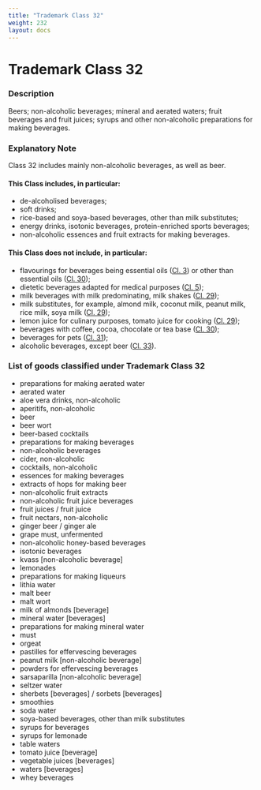 ```yaml
---
title: "Trademark Class 32"
weight: 232
layout: docs
---
```


# Trademark Class 32

### Description

Beers; non-alcoholic beverages; mineral and aerated waters; fruit beverages and fruit juices; syrups and other non-alcoholic preparations for making beverages.

### Explanatory Note

Class 32 includes mainly non-alcoholic beverages, as well as beer.

#### This Class includes, in particular:

* de-alcoholised beverages;
* soft drinks;
* rice-based and soya-based beverages, other than milk substitutes;
* energy drinks, isotonic beverages, protein-enriched sports beverages;
* non-alcoholic essences and fruit extracts for making beverages.

#### This Class does not include, in particular:

* flavourings for beverages being essential oils ([Cl. 3](trademark-class-3)) or other than essential oils ([Cl. 30](trademark-class-30));
* &#x20;dietetic beverages adapted for medical purposes ([Cl. 5](trademark-class-5));
* &#x20;milk beverages with milk predominating, milk shakes ([Cl. 29](trademark-class-29));
* &#x20;milk substitutes, for example, almond milk, coconut milk, peanut milk, rice milk, soya milk ([Cl. 29](trademark-class-29));
* &#x20;lemon juice for culinary purposes, tomato juice for cooking ([Cl. 29](trademark-class-29));
* &#x20;beverages with coffee, cocoa, chocolate or tea base ([Cl. 30](trademark-class-30));
* &#x20;beverages for pets ([Cl. 31](trademark-class-31));
* &#x20;alcoholic beverages, except beer ([Cl. 33](trademark-class-33)).

### List of goods classified under Trademark Class 32

* preparations for making aerated water
* aerated water
* aloe vera drinks, non-alcoholic
* aperitifs, non-alcoholic
* beer
* beer wort
* beer-based cocktails
* preparations for making beverages
* non-alcoholic beverages
* cider, non-alcoholic
* cocktails, non-alcoholic
* essences for making beverages
* extracts of hops for making beer
* non-alcoholic fruit extracts
* non-alcoholic fruit juice beverages
* fruit juices / fruit juice
* fruit nectars, non-alcoholic
* ginger beer / ginger ale
* grape must, unfermented
* non-alcoholic honey-based beverages
* isotonic beverages
* kvass \[non-alcoholic beverage]
* lemonades
* preparations for making liqueurs
* lithia water
* malt beer
* malt wort
* milk of almonds \[beverage]
* mineral water \[beverages]
* preparations for making mineral water
* must
* orgeat
* pastilles for effervescing beverages
* peanut milk \[non-alcoholic beverage]
* powders for effervescing beverages
* sarsaparilla \[non-alcoholic beverage]
* seltzer water
* sherbets \[beverages] / sorbets \[beverages]
* smoothies
* soda water
* soya-based beverages, other than milk substitutes
* syrups for beverages
* syrups for lemonade
* table waters
* tomato juice \[beverage]
* vegetable juices \[beverages]
* waters \[beverages]
* whey beverages
